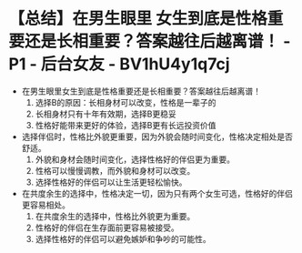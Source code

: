 # 【总结】在男生眼里 女生到底是性格重要还是长相重要？答案越往后越离谱！ - P1 - 后台女友 - BV1hU4y1q7cj

-   在男生眼里女生到底是性格重要还是长相重要？答案越往后越离谱！
    1.  选择B的原因：长相身材可以改变，性格是一辈子的
    2.  长相身材只有十年有效期，选择B更稳妥
    3.  性格好能带来更好的体验，选择B更有长远投资价值
-   选择伴侣时，性格比外貌更重要，因为外貌会随时间变化，性格决定相处是否舒适。
    1.  外貌和身材会随时间变化，选择性格好的伴侣更为重要。
    2.  性格可以慢慢调教，而外貌和身材可以改变。
    3.  选择性格好的伴侣可以让生活更轻松愉快。
-   在共度余生的选择中，性格决定一切，因为只有两个女生可选，性格好的伴侣更容易相处。
    1.  在共度余生的选择中，性格比外貌更为重要。
    2.  性格好的伴侣在生存面前更容易被接受。
    3.  选择性格好的伴侣可以避免嫉妒和争吵的可能性。